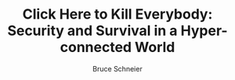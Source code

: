 ---
title: "Click Here to Kill Everybody: Security and Survival in a Hyper-connected World"
author: "Bruce Schneier"
isbn: "0393608883"
isbn13: "9780393608885"
rating: "5"
publisher: "W. W. Norton  Company"
pages: "288"
publishYear: "2018"
read: "2019"
goodreads_id: "38212153"
language: "en"
---